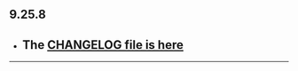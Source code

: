 ## 9.25.8

- ## The [CHANGELOG file is here](https://flutter-sound.canardoux.xyz/changelog.html)

-----------------------------------------------------------------------------------------------------------------------------------
